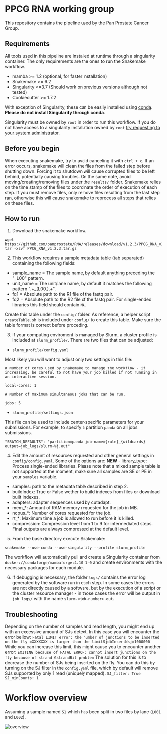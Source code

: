 # PPCG RNA working group

This repository contains the pipeline used by the Pan Prostate Cancer Group.

## **Requirements**
All tools used in this pipeline are installed at runtime through a singularity container. The only requirements are the ones to run the Snakemake workflow.

- mamba >= 1.2 (optional, for faster installation)
- Snakemake >= 6.2
- Singularity >=3.7 (Should work on previous versions although not tested)
- Cookiecutter >= 1.7.2


With exception of Singularity, these can be easily installed using [conda](https://docs.conda.io/en/latest/miniconda.html).
**Please do not install Singularity through conda**. 

Singularity must be owned by `root` in order to run this workflow. If you do not have access to a singularity installation owned by `root` [try requesting to your system administrator](https://sylabs.io/guides/3.7/user-guide/quick_start.html#installation-request). 

## **Before you begin**
When executing snakemake, try to avoid canceling it with `ctrl + c`. If an error occurs, snakemake will clean the files from the failed step before shutting down. Forcing it to shutdown will cause corrupted files to be left behind, potentially causing troubles. 
On the same note, avoid moving/creating/removing files under the `results/` folder. Snakemake relies on the time stamp of the files to coordinate the order of execution of each step. If you must remove files, only remove files resulting from the last step ran, otherwise this will cause snakemake to reprocess all steps that relies on these files.

## **How to run**
1. Download the snakemake workflow.
```
wget https://github.com/panprostate/RNA/releases/download/v1.2.3/PPCG_RNA_v1.2.3.tar.gz
tar -xzvf PPCG_RNA_v1.2.3.tar.gz
```

2. This workflow requires a sample metadata table (tab separated) containing the following fields:
- sample_name = The sample name, by default anything preceding the "_L00" pattern.
- unit_name = The unit/lane name, by default it matches the following pattern ".+\_(L00.)\.+".
- fq1 = Absolute path to the R1 file of the fastq pair.
- fq2 = Absolute path to the R2 file of the fastq pair. For single-ended libraries this field should contain `NA`.

Create this table under the `config/` folder.
As reference, a helper script `createTable.sh` is included under `config/` to create this table. Make sure the table format is correct before proceding.

3. If your computing enviroment is managed by Slurm, a cluster profile is included at `slurm_profile/`. There are two files that can be adjusted:
- `slurm_profile/config.yaml`

Most likely you will want to adjust only two settings in this file:
```
# Number of cores used by Snakemake to manage the workflow - if increasing, be careful to not have your job killed if not running in an interactive session.

local-cores: 1

# Number of maximum simultaneous jobs that can be run.

jobs: 5
```
- `slurm_profile/settings.json`

This file can be used to include center-specific parameters for your submissions. For example, to specify a partition `panda` on all jobs submissions.
```
"SBATCH_DEFAULTS": "partition=panda job-name={rule}_{wildcards} output=job_logs/slurm-%j.out"
```

4. Edit the amount of resources requested and other general settings in `config/config.yaml`. Some of the options are:
**NEW** - library_type: Process single-ended libraries. Please note that a mixed sample table is not supported at the moment, make sure all samples are SE or PE in your `samples` variable.
- samples: path to the metadata table described in step 2.
- buildIndex: True or False wether to build indexes from files or download built indexes.
- adapters: adapter sequences used by cutadapt.
- mem_*: Amount of RAM memory requested for the job in MB.
- ncpus_*: Number of cores requested for the job.
- rt_*: Maximum time a job is allowed to run before it is killed.
- compression: Compression level from 1 to 9 for intermediated steps. Final outputs are always compressed at the default level.

5. From the base directory execute Snakemake:
```
snakemake --use-conda --use-singularity --profile slurm_profile
```

The workflow will automatically pull and create a Singularity container from `docker://condaforge/mambaforge:4.10.1-0` and create environments with the necessary packages for each module.

6. If debugging is necessary, the folder `logs/` contains the error log generated by the software run in each step. In some cases the errors are not directly caused by a software, but by the execution of a script or the cluster resource manager - in those cases the error will be output in `job_logs/` with the name `slurm-<job-number>.out`.

## Troubleshooting
Depending on the number of samples and read length, you might end up with an excessive amount of SJs detect. In this case you will encounter the error bellow:
`Fatal LIMIT error: the number of junctions to be inserted on the fly =XXXXXXX is larger than the limitSjdbInsertNsj=1000000`
While you can increase this limit, this might cause you to encounter another error:
`EXITING because of FATAL ERROR: cannot insert junctions on the fly because of strand GstrandBit problem`
The solution for this is to decrease the number of SJs being inserted on the fly. You can do this by turning on the SJ filter in the `config.yaml` file, which by default will remove SJs supported by only 1 read (uniquely mapped).
`SJ_filter: True`
`SJ_minCounts: 1`

# **Workflow overview**
Assuming a sample named `S1` which has been split in two files by lane (`L001` and `L002`).

![overview](https://github.com/panprostate/RNA/blob/master/workflow-schematics.jpg?raw=true)
